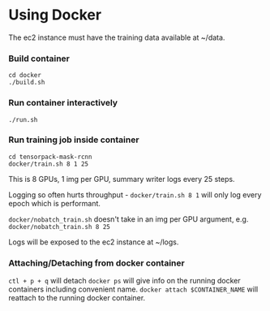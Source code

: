 # Using Docker

The ec2 instance must have the training data available at ~/data.

### Build container
```
cd docker
./build.sh
```

### Run container interactively
```
./run.sh
```


### Run training job inside container

```
cd tensorpack-mask-rcnn
docker/train.sh 8 1 25 
```


This is 8 GPUs, 1 img per GPU, summary writer logs every 25 steps. 

Logging so often hurts throughput - `docker/train.sh 8 1` will only log every epoch which is performant.

`docker/nobatch_train.sh` doesn't take in an img per GPU argument, e.g. `docker/nobatch_train.sh 8 25` 

Logs will be exposed to the ec2 instance at ~/logs.

### Attaching/Detaching from docker container
`ctl + p + q` will detach
`docker ps` will give info on the running docker containers including convenient name.
`docker attach $CONTAINER_NAME` will reattach to the running docker container.